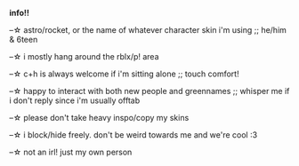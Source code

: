 **info!!**

–☆ astro/rocket, or the name of whatever character skin i'm using ;; he/him & 6teen

–☆ i mostly hang around the rblx/p! area

–☆ c+h is always welcome if i'm sitting alone ;; touch comfort! 

–☆ happy to interact with both new people and greennames ;; whisper me if i don't reply since i'm usually offtab

–☆ please don't take heavy inspo/copy my skins

–☆ i block/hide freely. don't be weird towards me and we're cool :3

–☆ not an irl! just my own person

